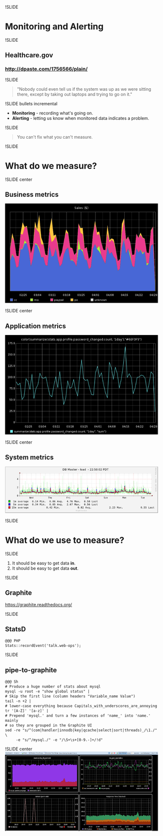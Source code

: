 !SLIDE
# Monitoring and Alerting

!SLIDE
## Healthcare.gov
### http://dpaste.com/1756566/plain/

!SLIDE
> "Nobody could even tell us if the system was up as we were sitting there,
> except by taking out laptops and trying to go on it."

!SLIDE bullets incremental
* **Monitoring** - recording what's going on.
* **Alerting** - letting us know when monitored data indicates a problem.

!SLIDE
> You can't fix what you can't measure.

!SLIDE
# What do we measure?

!SLIDE center
## Business metrics
![guide views and completions](business-metrics.png)

!SLIDE center
## Application metrics
![password changes](application-metrics.png)

!SLIDE center
## System metrics
![db master load](system-metrics.png)

!SLIDE
# What do we use to measure?

!SLIDE
1. It should be easy to get data **in**.
2. It should be easy to get data **out**.

!SLIDE
## Graphite
https://graphite.readthedocs.org/

!SLIDE
## StatsD

    @@@ PHP
    Stats::recordEvent('talk.web-ops');

!SLIDE
## pipe-to-graphite
    @@@ Sh
    # Produce a huge number of stats about mysql
    mysql -u root -e "show global status" |
    # Skip the first line (column headers "Variable_name Value")
    tail -n +2 |
    # lower-case everything because Capitals_with_underscores_are_annoying
    tr '[A-Z]' '[a-z]' |
    # Prepend 'mysql.' and turn a few instances of 'name_' into 'name.' mainly
    # so they are grouped in the Graphite UI
    sed -re "s/^(com|handler|innodb|key|qcache|select|sort|threads)_/\1./" \
         -e "s/^/mysql./" -e "/\S+\s+[0-9.-]+/!d"

!SLIDE center
![graphite dashboard](dashboard.png)


